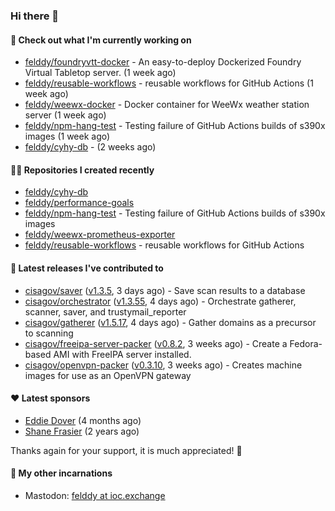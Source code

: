 ### Hi there 👋

#### 👷 Check out what I'm currently working on

- [felddy/foundryvtt-docker](https://github.com/felddy/foundryvtt-docker) - An easy-to-deploy Dockerized Foundry Virtual Tabletop server. (1 week ago)
- [felddy/reusable-workflows](https://github.com/felddy/reusable-workflows) - reusable workflows for GitHub Actions (1 week ago)
- [felddy/weewx-docker](https://github.com/felddy/weewx-docker) - Docker container for WeeWx weather station server (1 week ago)
- [felddy/npm-hang-test](https://github.com/felddy/npm-hang-test) - Testing failure of GitHub Actions builds of s390x images (1 week ago)
- [felddy/cyhy-db](https://github.com/felddy/cyhy-db) -  (2 weeks ago)

#### 👨‍💻 Repositories I created recently

- [felddy/cyhy-db](https://github.com/felddy/cyhy-db)
- [felddy/performance-goals](https://github.com/felddy/performance-goals)
- [felddy/npm-hang-test](https://github.com/felddy/npm-hang-test) - Testing failure of GitHub Actions builds of s390x images
- [felddy/weewx-prometheus-exporter](https://github.com/felddy/weewx-prometheus-exporter)
- [felddy/reusable-workflows](https://github.com/felddy/reusable-workflows) - reusable workflows for GitHub Actions

#### 🚀 Latest releases I've contributed to

- [cisagov/saver](https://github.com/cisagov/saver) ([v1.3.5](https://github.com/cisagov/saver/releases/tag/v1.3.5), 3 days ago) - Save scan results to a database
- [cisagov/orchestrator](https://github.com/cisagov/orchestrator) ([v1.3.55](https://github.com/cisagov/orchestrator/releases/tag/v1.3.55), 4 days ago) - Orchestrate gatherer, scanner, saver, and trustymail_reporter
- [cisagov/gatherer](https://github.com/cisagov/gatherer) ([v1.5.17](https://github.com/cisagov/gatherer/releases/tag/v1.5.17), 4 days ago) - Gather domains as a precursor to scanning
- [cisagov/freeipa-server-packer](https://github.com/cisagov/freeipa-server-packer) ([v0.8.2](https://github.com/cisagov/freeipa-server-packer/releases/tag/v0.8.2), 3 weeks ago) - Create a Fedora-based AMI with FreeIPA server installed.
- [cisagov/openvpn-packer](https://github.com/cisagov/openvpn-packer) ([v0.3.10](https://github.com/cisagov/openvpn-packer/releases/tag/v0.3.10), 3 weeks ago) - Creates machine images for use as an OpenVPN gateway

#### ❤️ Latest sponsors
- [Eddie Dover](https://github.com/EddieDover) (4 months ago)
- [Shane Frasier](https://github.com/jsf9k) (2 years ago)

Thanks again for your support, it is much appreciated! 🙏

#### 🐋 My other incarnations
- Mastodon: <a rel="me" href="https://ioc.exchange/@felddy">felddy at ioc.exchange</a>
